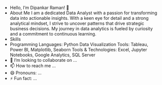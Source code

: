 -  Hello, I’m Dipankar Raman! 👋
-  About Me
   I am a dedicated Data Analyst with a passion for transforming data into actionable insights. With a keen eye for detail and a strong analytical mindset, I strive to uncover patterns that drive strategic business decisions. My journey in data analytics is fueled by curiosity and a commitment to continuous learning.
- Skills
- Programming Languages: Python
  Data Visualization Tools: Tableau, Power BI, Matplotlib, Seaborn
  Tools & Technologies: Excel, Jupyter Notebooks, Google Analytics, SQL Server
- 💞️ I’m looking to collaborate on ...
- 📫 How to reach me ...
- 😄 Pronouns: ...
- ⚡ Fun fact: ...

<!---
DipankarRaman/DipankarRaman is a ✨ special ✨ repository because its `README.md` (this file) appears on your GitHub profile.
You can click the Preview link to take a look at your changes.
--->
